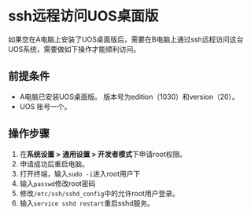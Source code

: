 # ssh远程访问UOS桌面版

如果您在A电脑上安装了UOS桌面版后，需要在B电脑上通过ssh远程访问这台UOS系统，需要做如下操作才能顺利访问。

## 前提条件

- A电脑已安装UOS桌面版。
  版本号为edition（1030）和version（20）。
- UOS 账号一个。

## 操作步骤

1. 在**系统设置 > 通用设置 > 开发者模式**下申请root权限。
1. 申请成功后重启电脑。
1. 打开终端，输入`sudo -i`进入root用户下
1. 输入`passwd`修改root密码
1. 修改`/etc/ssh/sshd_config`中的允许root用户登录。
1. 输入`service sshd restart`重启sshd服务。

